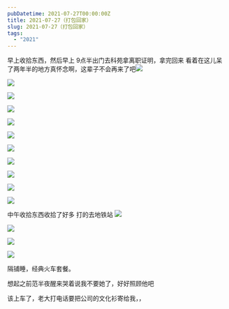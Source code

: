 ```yaml
---
pubDatetime: 2021-07-27T00:00:00Z
title: 2021-07-27（打包回家）
slug: 2021-07-27（打包回家）
tags:
  - "2021"
---
```


早上收拾东西，然后早上
9点半出门去科苑拿离职证明，拿完回来
看着在这儿呆了两年半的地方真怀念啊，这辈子不会再来了吧![](../../img/6904315-d2a054966ae29d5d.jpg)

![](../../img/6904315-91349d9eb2e5a11b.jpg)

![](../../img/6904315-7a8dcee74edc600e.jpg)

![](../../img/6904315-bd82db27d312d816.jpg)

![](../../img/6904315-23c250432516eca2.jpg)

![](../../img/6904315-792e740dd51a4beb.jpg)

![](../../img/6904315-91f7fa716eb046c3.jpg)

![](../../img/6904315-30d179b73014b045.jpg)

![](../../img/6904315-3ca22f21e4d513a2.jpg)

![](../../img/6904315-cc52e8f3d2dc8ff8.jpg)

![](../../img/6904315-73b4255b035b9db3.jpg)

中午收拾东西收拾了好多
打的去地铁站
![](../../img/6904315-2bbcd48ebade6844.jpg)

![](../../img/6904315-ed5d7e6bb97c8766.jpg)

![](../../img/6904315-160a40faade647c6.jpg)

![](../../img/6904315-0421bf677b775c34.jpg)

隔铺睡，经典火车套餐。

想起之前范半夜醒来哭着说我不要她了，好好照顾他吧

该上车了，老大打电话要把公司的文化衫寄给我，，
